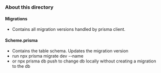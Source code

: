 ### About this directory

#### Migrations

- Contains all migration versions handled by prisma client.

#### Scheme.prisma

- Contains the table schema. Updates the migration version
- run npx prisma migrate dev --name <migration-name>
- or npx prisma db push to change db locally without creating a migration to the db

####
